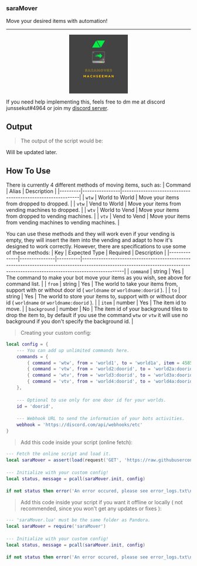 ### saraMover

Move your desired items with automation!

---

<p align = 'center'> <img src = 'img/saraMover.png' alt = 'saraMover' width = '160' height = '160' title = 'saraMover' style = 'display: block; margin 0 auto' /> </p>

If you need help implementing this, feels free to dm me at discord junssekut#4964 or join my [discord server](https://dsc.gg/machseeman).

## Output
> The output of the script would be:

Will be updated later.

## How To Use

There is currently 4 different methods of moving items, such as:
| Command | Alias          | Description                                                |
|---------|----------------|------------------------------------------------------------|
| `wtw`   | World to World | Move your items from dropped to dropped.                   |
| `vtw`   | Vend to World  | Move your items from vending machines to dropped.          |
| `wtv`   | World to Vend  | Move your items from dropped to vending machines.          |
| `vtv`   | Vend to Vend   | Move your items from vending machines to vending machines. |

You can use these methods and they will work even if your vending is empty, they will insert the item into the vending and adapt to how it's designed to work correctly. However, there are specifications to use some of these methods:
| Key          | Expected Type | Required | Description                                                                                                                                                                  |
|--------------|---------------|----------|------------------------------------------------------------------------------------------------------------------------------------------------------------------------------|
| `command`    | string        | Yes      | The command to make your bot move your items as you wish, see above for command list.                                                                                        |
| `from`       | string        | Yes      | The world to take your items from, support with or without door id ( `worldname` or `worldname:doorid` ).                                                                    |
| `to`         | string        | Yes      | The world to store your items to, support with or without door id ( `worldname` or `worldname:doorid` ).                                                                     |
| `item`       | number        | Yes      | The item id to move.                                                                                                                                                         |
| `background` | number        | No       | The item id of your background tiles to drop the item to, by default if you use the command `wtw` or `vtw` it will use no background if you don't specify the background id. |

> Creating your custom config:
```lua
local config = {
    --- You can add up unlimited commands here.
    commands = {
        { command = 'wtw', from = 'world1', to = 'world1a', item = 4585, background = 880 },
        { command = 'vtw', from = 'world2:doorid', to = 'world2a:doorid', item = 4585, background = 880 },
        { command = 'wtv', from = 'world3:doorid', to = 'world3a:doorid', item = 4585 },
        { command = 'vtv', from = 'world4:doorid', to = 'world4a:doorid', item = 4585 },
    },

    --- Optional to use only for one door id for your worlds.
    id = 'doorid',

    --- Webhook URL to send the information of your bots activities.
    webhook = 'https://discord.com/api/webhooks/etc'
}
```

> Add this code inside your script (online fetch):
```lua
--- Fetch the online script and load it.
local saraMover = assert(load(request('GET', 'https://raw.githubusercontent.com/junssekut/saraMover/main/src/saraMover-src.lua'))())

--- Initialize with your custom config!
local status, message = pcall(saraMover.init, config)

if not status then error('An error occured, please see error_logs.txt\n' .. message) end
```

> Add this code inside your script if you want it offline or locally ( not recommended, since you won't get any updates or fixes ):
```lua
--- 'saraMover.lua' must be the same folder as Pandora.
local saraMover = require('saraMover')

--- Initialize with your custom config!
local status, message = pcall(saraMover.init, config)

if not status then error('An error occured, please see error_logs.txt\n' .. message) end
```

